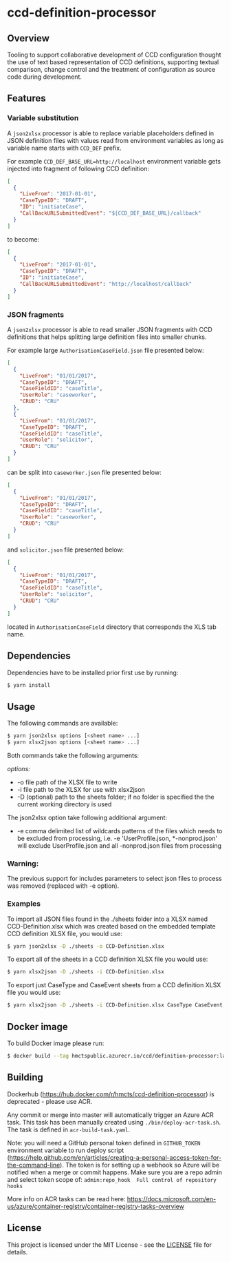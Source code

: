 # ccd-definition-processor

## Overview

Tooling to support collaborative development of CCD configuration thought the use of text based representation of CCD definitions, supporting textual comparison, change control and the treatment of configuration as source code during development.

## Features

### Variable substitution

A `json2xlsx` processor is able to replace variable placeholders defined in JSON definition files with values read from environment variables as long as variable name starts with `CCD_DEF` prefix. 
 
For example `CCD_DEF_BASE_URL=http://localhost` environment variable gets injected into fragment of following CCD definition:

```json
[
  {
    "LiveFrom": "2017-01-01",
    "CaseTypeID": "DRAFT",
    "ID": "initiateCase",
    "CallBackURLSubmittedEvent": "${CCD_DEF_BASE_URL}/callback"
  }
]
```

to become:

```json
[
  {
    "LiveFrom": "2017-01-01",
    "CaseTypeID": "DRAFT",
    "ID": "initiateCase",
    "CallBackURLSubmittedEvent": "http://localhost/callback"
  }
]
```

### JSON fragments

A `json2xlsx` processor is able to read smaller JSON fragments with CCD definitions that helps splitting large definition files into smaller chunks.

For example large `AuthorisationCaseField.json` file presented below: 

```json
[
  {
    "LiveFrom": "01/01/2017",
    "CaseTypeID": "DRAFT",
    "CaseFieldID": "caseTitle",
    "UserRole": "caseworker",
    "CRUD": "CRU"
  },
  {
    "LiveFrom": "01/01/2017",
    "CaseTypeID": "DRAFT",
    "CaseFieldID": "caseTitle",
    "UserRole": "solicitor",
    "CRUD": "CRU"
  }
]
```

can be split into `caseworker.json` file presented below:

```json
[
  {
    "LiveFrom": "01/01/2017",
    "CaseTypeID": "DRAFT",
    "CaseFieldID": "caseTitle",
    "UserRole": "caseworker",
    "CRUD": "CRU"
  }
]
```

and `solicitor.json` file presented below:

```json
[
  {
    "LiveFrom": "01/01/2017",
    "CaseTypeID": "DRAFT",
    "CaseFieldID": "caseTitle",
    "UserRole": "solicitor",
    "CRUD": "CRU"
  }
]
```

located in `AuthorisationCaseField` directory that corresponds the XLS tab name.

## Dependencies

Dependencies have to be installed prior first use by running:

```sh
$ yarn install
```

## Usage

The following commands are available:

```sh
$ yarn json2xlsx options [<sheet name> ...]
$ yarn xlsx2json options [<sheet name> ...]
```

Both commands take the following arguments:

_options:_

* -o    file path of the XLSX file to write
* -i    file path to the XLSX for use with xlsx2json
* -D    (optional) path to the sheets folder; if no folder is specified the the current working directory is used

The json2xlsx option take following additional argument:
* -e    comma delimited list of wildcards patterns of the files which needs to be excluded from processing,
        i.e. -e 'UserProfile.json, *-nonprod.json' will exclude UserProfile.json and all -nonprod.json files from processing 

### Warning: 
The previous support for includes parameters to select json files to process was removed (replaced with -e option).

### Examples

To import all JSON files found in the ./sheets folder into a XLSX named CCD-Definition.xlsx which was created based on the embedded template CCD definition XLSX file, you would use:

```sh
$ yarn json2xlsx -D ./sheets -o CCD-Definition.xlsx
```

To export all of the sheets in a CCD definition XLSX file you would use:

```sh
$ yarn xlsx2json -D ./sheets -i CCD-Definition.xlsx
```

To export just CaseType and CaseEvent sheets from a CCD definition XLSX file you would use:

```sh
$ yarn xlsx2json -D ./sheets -i CCD-Definition.xlsx CaseType CaseEvent
```

## Docker image

To build Docker image please run:

```bash
$ docker build --tag hmctspublic.azurecr.io/ccd/definition-processor:latest .
```

## Building

Dockerhub (https://hub.docker.com/r/hmcts/ccd-definition-processor) is deprecated - please use ACR.

Any commit or merge into master will automatically trigger an Azure ACR task. This task has been manually
created using `./bin/deploy-acr-task.sh`. The task is defined in `acr-build-task.yaml`. 

Note: you will need a GitHub personal token defined in `GITHUB_TOKEN` environment variable to run deploy script (https://help.github.com/en/articles/creating-a-personal-access-token-for-the-command-line). The token is for setting up a webhook so Azure will be notified when a merge or commit happens. Make sure you are a repo admin and select token scope of: `admin:repo_hook  Full control of repository hooks`

More info on ACR tasks can be read here: https://docs.microsoft.com/en-us/azure/container-registry/container-registry-tasks-overview

## License 

This project is licensed under the MIT License - see the [LICENSE](LICENSE.md) file for details.
